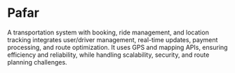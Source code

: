# Pafar
A transportation system with booking, ride management, and location tracking integrates user/driver management, real-time updates, payment processing, and route optimization. It uses GPS and mapping APIs, ensuring efficiency and reliability, while handling scalability, security, and route planning challenges.
